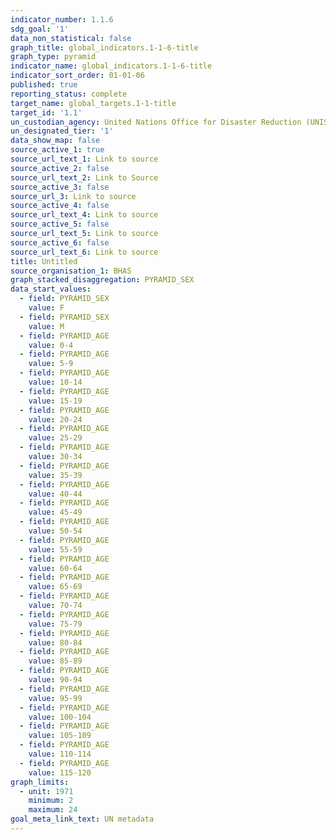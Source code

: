 ```yaml
---
indicator_number: 1.1.6
sdg_goal: '1'
data_non_statistical: false
graph_title: global_indicators.1-1-6-title
graph_type: pyramid
indicator_name: global_indicators.1-1-6-title
indicator_sort_order: 01-01-06
published: true
reporting_status: complete
target_name: global_targets.1-1-title
target_id: '1.1'
un_custodian_agency: United Nations Office for Disaster Reduction (UNISDR)
un_designated_tier: '1'
data_show_map: false
source_active_1: true
source_url_text_1: Link to source
source_active_2: false
source_url_text_2: Link to Source
source_active_3: false
source_url_3: Link to source
source_active_4: false
source_url_text_4: Link to source
source_active_5: false
source_url_text_5: Link to source
source_active_6: false
source_url_text_6: Link to source
title: Untitled
source_organisation_1: BHAS
graph_stacked_disaggregation: PYRAMID_SEX
data_start_values:
  - field: PYRAMID_SEX
    value: F
  - field: PYRAMID_SEX
    value: M
  - field: PYRAMID_AGE
    value: 0-4
  - field: PYRAMID_AGE
    value: 5-9
  - field: PYRAMID_AGE
    value: 10-14
  - field: PYRAMID_AGE
    value: 15-19
  - field: PYRAMID_AGE
    value: 20-24
  - field: PYRAMID_AGE
    value: 25-29
  - field: PYRAMID_AGE
    value: 30-34
  - field: PYRAMID_AGE
    value: 35-39
  - field: PYRAMID_AGE
    value: 40-44
  - field: PYRAMID_AGE
    value: 45-49
  - field: PYRAMID_AGE
    value: 50-54
  - field: PYRAMID_AGE
    value: 55-59
  - field: PYRAMID_AGE
    value: 60-64
  - field: PYRAMID_AGE
    value: 65-69
  - field: PYRAMID_AGE
    value: 70-74
  - field: PYRAMID_AGE
    value: 75-79
  - field: PYRAMID_AGE
    value: 80-84
  - field: PYRAMID_AGE
    value: 85-89
  - field: PYRAMID_AGE
    value: 90-94
  - field: PYRAMID_AGE
    value: 95-99
  - field: PYRAMID_AGE
    value: 100-104
  - field: PYRAMID_AGE
    value: 105-109
  - field: PYRAMID_AGE
    value: 110-114
  - field: PYRAMID_AGE
    value: 115-120
graph_limits:
  - unit: 1971
    minimum: 2
    maximum: 24
goal_meta_link_text: UN metadata
---
```

